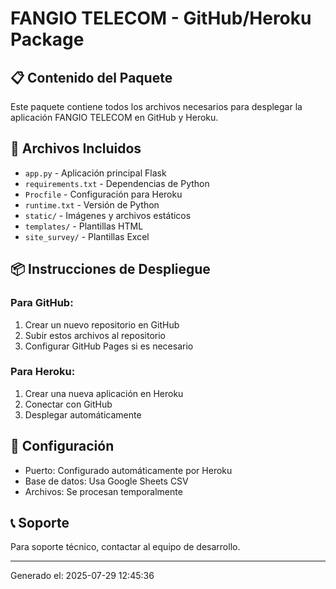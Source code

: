 # FANGIO TELECOM - GitHub/Heroku Package

## 📋 Contenido del Paquete
Este paquete contiene todos los archivos necesarios para desplegar la aplicación FANGIO TELECOM en GitHub y Heroku.

## 🚀 Archivos Incluidos
- `app.py` - Aplicación principal Flask
- `requirements.txt` - Dependencias de Python
- `Procfile` - Configuración para Heroku
- `runtime.txt` - Versión de Python
- `static/` - Imágenes y archivos estáticos
- `templates/` - Plantillas HTML
- `site_survey/` - Plantillas Excel

## 📦 Instrucciones de Despliegue

### Para GitHub:
1. Crear un nuevo repositorio en GitHub
2. Subir estos archivos al repositorio
3. Configurar GitHub Pages si es necesario

### Para Heroku:
1. Crear una nueva aplicación en Heroku
2. Conectar con GitHub
3. Desplegar automáticamente

## 🔧 Configuración
- Puerto: Configurado automáticamente por Heroku
- Base de datos: Usa Google Sheets CSV
- Archivos: Se procesan temporalmente

## 📞 Soporte
Para soporte técnico, contactar al equipo de desarrollo.

---
Generado el: 2025-07-29 12:45:36
